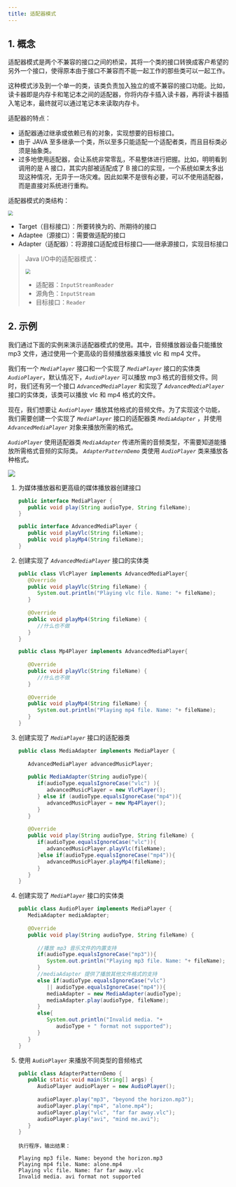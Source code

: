 ```yaml
---
title: 适配器模式
---
```


## 1. 概念

适配器模式是两个不兼容的接口之间的桥梁，其将一个类的接口转换成客户希望的另外一个接口，使得原本由于接口不兼容而不能一起工作的那些类可以一起工作。

这种模式涉及到一个单一的类，该类负责加入独立的或不兼容的接口功能。比如，读卡器即是内存卡和笔记本之间的适配器，你将内存卡插入读卡器，再将读卡器插入笔记本，最终就可以通过笔记本来读取内存卡。

适配器的特点：

- 适配器通过继承或依赖已有的对象，实现想要的目标接口。
- 由于 JAVA 至多继承一个类，所以至多只能适配一个适配者类，而且目标类必须是抽象类。
- 过多地使用适配器，会让系统非常零乱，不易整体进行把握。比如，明明看到调用的是 A 接口，其实内部被适配成了 B 接口的实现，一个系统如果太多出现这种情况，无异于一场灾难。因此如果不是很有必要，可以不使用适配器，而是直接对系统进行重构。 

适配器模式的类结构：

<img src="https://figure-bed.chua-n.com/Java/60.png" style="zoom:67%;" />

- Target（目标接口）：所要转换为的、所期待的接口
- Adaptee（源接口）：需要做适配的接口
- Adapter（适配器）：将源接口适配成目标接口——继承源接口，实现目标接口

> Java I/O中的适配器模式：
>
> <img src="https://figure-bed.chua-n.com/Java/61.png" style="zoom:67%;" />
>
> - 适配器：`InputStreamReader`
> - 源角色：`InputStream`
> - 目标接口：`Reader`

## 2. 示例

我们通过下面的实例来演示适配器模式的使用。其中，音频播放器设备只能播放 mp3 文件，通过使用一个更高级的音频播放器来播放 vlc 和 mp4 文件。

我们有一个 *`MediaPlayer`* 接口和一个实现了 *`MediaPlayer`* 接口的实体类 *`AudioPlayer`*，默认情况下，*`AudioPlayer`* 可以播放 mp3 格式的音频文件。同时，我们还有另一个接口 *`AdvancedMediaPlayer`* 和实现了 *`AdvancedMediaPlayer`* 接口的实体类，该类可以播放 vlc 和 mp4 格式的文件。

现在，我们想要让 *`AudioPlayer`* 播放其他格式的音频文件。为了实现这个功能，我们需要创建一个实现了 *`MediaPlayer`* 接口的适配器类 *`MediaAdapter`* ，并使用 *`AdvancedMediaPlayer`* 对象来播放所需的格式。

*`AudioPlayer`* 使用适配器类 *`MediaAdapter`* 传递所需的音频类型，不需要知道能播放所需格式音频的实际类。 *`AdapterPatternDemo`* 类使用 *`AudioPlayer`* 类来播放各种格式。

![](https://figure-bed.chua-n.com/Java/74.png)

1. 为媒体播放器和更高级的媒体播放器创建接口

    ```java
    public interface MediaPlayer {
       public void play(String audioType, String fileName);
    }
    ```

    ```java
    public interface AdvancedMediaPlayer { 
       public void playVlc(String fileName);
       public void playMp4(String fileName);
    }
    ```

2. 创建实现了 *`AdvancedMediaPlayer`* 接口的实体类

    ```java
    public class VlcPlayer implements AdvancedMediaPlayer{
       @Override
       public void playVlc(String fileName) {
          System.out.println("Playing vlc file. Name: "+ fileName);      
       }
     
       @Override
       public void playMp4(String fileName) {
          //什么也不做
       }
    }
    ```

    ```java
    public class Mp4Player implements AdvancedMediaPlayer{
     
       @Override
       public void playVlc(String fileName) {
          //什么也不做
       }
     
       @Override
       public void playMp4(String fileName) {
          System.out.println("Playing mp4 file. Name: "+ fileName);      
       }
    }
    ```

3. 创建实现了 *`MediaPlayer`* 接口的适配器类

    ```java
    public class MediaAdapter implements MediaPlayer {
     
       AdvancedMediaPlayer advancedMusicPlayer;
     
       public MediaAdapter(String audioType){
          if(audioType.equalsIgnoreCase("vlc") ){
             advancedMusicPlayer = new VlcPlayer();       
          } else if (audioType.equalsIgnoreCase("mp4")){
             advancedMusicPlayer = new Mp4Player();
          }  
       }
     
       @Override
       public void play(String audioType, String fileName) {
          if(audioType.equalsIgnoreCase("vlc")){
             advancedMusicPlayer.playVlc(fileName);
          }else if(audioType.equalsIgnoreCase("mp4")){
             advancedMusicPlayer.playMp4(fileName);
          }
       }
    }
    ```

4. 创建实现了 *`MediaPlayer`* 接口的实体类

    ```java
    public class AudioPlayer implements MediaPlayer {
       MediaAdapter mediaAdapter; 
     
       @Override
       public void play(String audioType, String fileName) {    
     
          //播放 mp3 音乐文件的内置支持
          if(audioType.equalsIgnoreCase("mp3")){
             System.out.println("Playing mp3 file. Name: "+ fileName);         
          } 
          //mediaAdapter 提供了播放其他文件格式的支持
          else if(audioType.equalsIgnoreCase("vlc") 
             || audioType.equalsIgnoreCase("mp4")){
             mediaAdapter = new MediaAdapter(audioType);
             mediaAdapter.play(audioType, fileName);
          }
          else{
             System.out.println("Invalid media. "+
                audioType + " format not supported");
          }
       }   
    }
    ```

5. 使用 `AudioPlayer` 来播放不同类型的音频格式

    ```java
    public class AdapterPatternDemo {
       public static void main(String[] args) {
          AudioPlayer audioPlayer = new AudioPlayer();
     
          audioPlayer.play("mp3", "beyond the horizon.mp3");
          audioPlayer.play("mp4", "alone.mp4");
          audioPlayer.play("vlc", "far far away.vlc");
          audioPlayer.play("avi", "mind me.avi");
       }
    }
    ```

    ```text
    执行程序，输出结果：
    
    Playing mp3 file. Name: beyond the horizon.mp3
    Playing mp4 file. Name: alone.mp4
    Playing vlc file. Name: far far away.vlc
    Invalid media. avi format not supported
    ```

